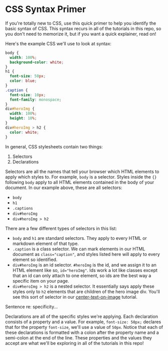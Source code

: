 # CSS Syntax Primer

If you're totally new to CSS, use this quick primer to help you identify the basic syntax of CSS. This syntax recurs in all of the tutorials in this repo, so you don't need to memorize it, but if you want a quick explainer, read on!

Here's the example CSS we'll use to look at syntax:
```css
body {
  width: 100%;
  background-color: white;
}
h1 {
  font-size: 50px;
  color: blue;
}
.caption {
  font-size: 10px;
  font-family: monospace;
}
div#heroImg {
  width: 100%;
  height: 10%;
}
div#heroImg > h2 {
  color: white;
}
```
In general, CSS stylesheets contain two things:
1. Selectors
2. Declarations

Selectors are all the names that tell your browser which HTML elements to apply which styles to. For example, `body` is a selector. Styles inside the `{}` following `body` apply to all HTML elements contained in the body of your document. In our example above, these are all selectors:
  - `body`
  - `h1`
  - `.captions`
  - `div#heroImg`
  - `div#heroImg > h2`

There are a few different types of selectors in this list:
- `body` and `h1` are standard selectors. They apply to every HTML or markdown element of that type.
- `.caption` is a class selector. We can mark elements in our HTML document as `class="caption"`, and styles listed here will apply to every element so identified.
- `div#heroImg` is an id selector. `#heroImg` is the id, and we assign it to an HTML element like so, `id="heroImg"`. Ids work a lot like classes except that an id can only attach to one element, so ids are the best way a specific item on your page.
- `div#heroImg > h2` is a nested selector. It essentially says apply these styles only to `h2` elements that are children of the hero image div. You'll see this sort of selector in our [center-text-on-image](../tutorial/center-text-on-image/center-text-on-image.md) tutorial.

Sentence re: specificity...

Declarations are all of the specific styles we're applying. Each declaration consists of a property and a value. For example, `font-size: 50px;` declares that for the property `font-size`, we'll use a value of `50px`. Notice that each of these declarations is formatted with a colon after the property name and a semi-colon at the end of the line. These properties and the values they accept are what we'll be exploring in all of the tutorials in this repo!
